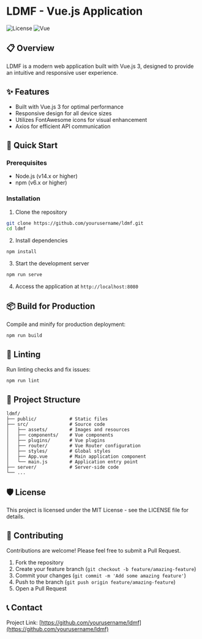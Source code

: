 # LDMF - Vue.js Application

![License](https://img.shields.io/badge/license-MIT-blue.svg)
![Vue](https://img.shields.io/badge/Vue.js-3.2.13-4FC08D?logo=vue.js&logoColor=white)

## 📋 Overview

LDMF is a modern web application built with Vue.js 3, designed to provide an intuitive and responsive user experience. 

## ✨ Features

- Built with Vue.js 3 for optimal performance
- Responsive design for all device sizes
- Utilizes FontAwesome icons for visual enhancement
- Axios for efficient API communication

## 🚀 Quick Start

### Prerequisites

- Node.js (v14.x or higher)
- npm (v6.x or higher)

### Installation

1. Clone the repository
```bash
git clone https://github.com/yourusername/ldmf.git
cd ldmf
```

2. Install dependencies
```bash
npm install
```

3. Start the development server
```bash
npm run serve
```

4. Access the application at `http://localhost:8080`

## 📦 Build for Production

Compile and minify for production deployment:
```bash
npm run build
```

## 🧪 Linting

Run linting checks and fix issues:
```bash
npm run lint
```

## 🔧 Project Structure

```
ldmf/
├── public/            # Static files
├── src/               # Source code
│   ├── assets/        # Images and resources
│   ├── components/    # Vue components
│   ├── plugins/       # Vue plugins
│   ├── router/        # Vue Router configuration
│   ├── styles/        # Global styles
│   ├── App.vue        # Main application component
│   └── main.js        # Application entry point
├── server/            # Server-side code
└── ...
```

## 🛡️ License

This project is licensed under the MIT License - see the LICENSE file for details.

## 👥 Contributing

Contributions are welcome! Please feel free to submit a Pull Request.

1. Fork the repository
2. Create your feature branch (`git checkout -b feature/amazing-feature`)
3. Commit your changes (`git commit -m 'Add some amazing feature'`)
4. Push to the branch (`git push origin feature/amazing-feature`)
5. Open a Pull Request

## 📞 Contact

Project Link: [https://github.com/yourusername/ldmf](https://github.com/yourusername/ldmf)

